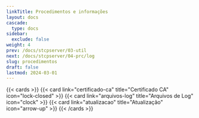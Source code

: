 ```yaml
---
linkTitle: Procedimentos e informações
layout: docs
cascade:
  type: docs
sidebar:
  exclude: false
weight: 4
prev: /docs/stcpserver/03-util
next: /docs/stcpserver/04-prc/log
slug: procedimentos
draft: false
lastmod: 2024-03-01
---
```

{{< cards >}}
  {{< card link="certificado-ca" title="Certificado CA" icon="lock-closed" >}}
  {{< card link="arquivos-log" title="Arquivos de Log" icon="clock" >}}
  {{< card link="atualizacao" title="Atualização" icon="arrow-up" >}}
{{< /cards >}}
